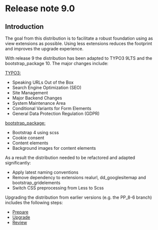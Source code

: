 # Release note 9.0

## Introduction

The goal from this distribution is to facilitate a robust foundation using as view extensions as possible. Using less 
extensions reduces the footprint and improves the upgrade experience.

With release 9 the distribution has been adapted to TYPO3 9LTS and the bootstrap_package 10. The major changes include:

[TYPO3:](https://typo3.org/article/typo3-v9-lts-youre-the-one-that-i-want/)

- Speaking URLs Out of the Box 
- Search Engine Optimization (SEO) 
- Site Management
- Major Backend Changes
- System Maintenance Area
- Conditional Variants for Form Elements
- General Data Protection Regulation (GDPR) 

[bootstrap_package:](https://github.com/benjaminkott/bootstrap_package)

- Bootstrap 4 using scss
- Cookie consent
- Content elements
- Background images for content elements

As a result the distribution needed to be refactored and adapted significantly:

- Apply latest naming conventions
- Remove dependency to extensions realurl, dd_googlesitemap and bootstrap_gridelements
- Switch CSS preprocessing from Less to Scss


Upgrading the distribution from earlier versions (e.g. the PP_8-6 branch) includes the following steps:

- [Prepare](Prepare.md)
- [Upgrade](Upgrade.md)
- [Review](Review.md)


